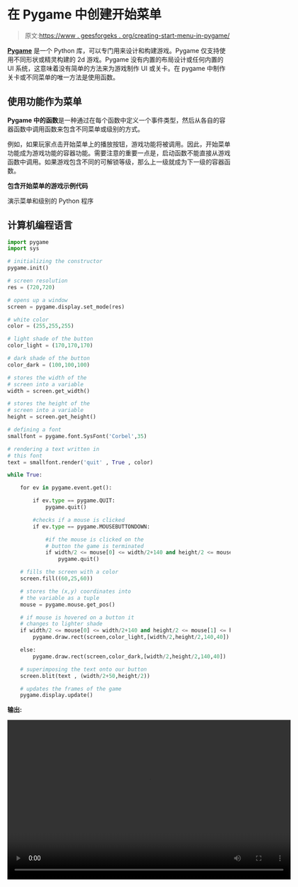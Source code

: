 # 在 Pygame 中创建开始菜单

> 原文:[https://www . geesforgeks . org/creating-start-menu-in-pygame/](https://www.geeksforgeeks.org/creating-start-menu-in-pygame/)

[**Pygame**](https://www.geeksforgeeks.org/introduction-to-pygame/) 是一个 Python 库，可以专门用来设计和构建游戏。Pygame 仅支持使用不同形状或精灵构建的 2d 游戏。Pygame 没有内置的布局设计或任何内置的 UI 系统，这意味着没有简单的方法来为游戏制作 UI 或关卡。在 pygame 中制作关卡或不同菜单的唯一方法是使用函数。

## **使用功能作为菜单**

**Pygame 中的函数**是一种通过在每个函数中定义一个事件类型，然后从各自的容器函数中调用函数来包含不同菜单或级别的方式。

例如，如果玩家点击开始菜单上的播放按钮，游戏功能将被调用。因此，开始菜单功能成为游戏功能的容器功能。需要注意的重要一点是，启动函数不能直接从游戏函数中调用。如果游戏包含不同的可解锁等级，那么上一级就成为下一级的容器函数。

**包含开始菜单的游戏示例代码**

演示菜单和级别的 Python 程序

## 计算机编程语言

```py
import pygame 
import sys 

# initializing the constructor 
pygame.init() 

# screen resolution 
res = (720,720) 

# opens up a window 
screen = pygame.display.set_mode(res) 

# white color 
color = (255,255,255) 

# light shade of the button 
color_light = (170,170,170) 

# dark shade of the button 
color_dark = (100,100,100) 

# stores the width of the 
# screen into a variable 
width = screen.get_width() 

# stores the height of the 
# screen into a variable 
height = screen.get_height() 

# defining a font 
smallfont = pygame.font.SysFont('Corbel',35) 

# rendering a text written in 
# this font 
text = smallfont.render('quit' , True , color) 

while True: 

    for ev in pygame.event.get(): 

        if ev.type == pygame.QUIT: 
            pygame.quit() 

        #checks if a mouse is clicked 
        if ev.type == pygame.MOUSEBUTTONDOWN: 

            #if the mouse is clicked on the 
            # button the game is terminated 
            if width/2 <= mouse[0] <= width/2+140 and height/2 <= mouse[1] <= height/2+40: 
                pygame.quit() 

    # fills the screen with a color 
    screen.fill((60,25,60)) 

    # stores the (x,y) coordinates into 
    # the variable as a tuple 
    mouse = pygame.mouse.get_pos() 

    # if mouse is hovered on a button it 
    # changes to lighter shade 
    if width/2 <= mouse[0] <= width/2+140 and height/2 <= mouse[1] <= height/2+40: 
        pygame.draw.rect(screen,color_light,[width/2,height/2,140,40]) 

    else: 
        pygame.draw.rect(screen,color_dark,[width/2,height/2,140,40]) 

    # superimposing the text onto our button 
    screen.blit(text , (width/2+50,height/2)) 

    # updates the frames of the game 
    pygame.display.update() 
```

**输出:**

<video class="wp-video-shortcode" id="video-475638-1" width="640" height="360" preload="metadata" controls=""><source type="video/mp4" src="https://media.geeksforgeeks.org/wp-content/uploads/20200825140241/pygame-window-2020-08-25-13-58-26_770T9JQ7.compressed.mp4?_=1">[https://media.geeksforgeeks.org/wp-content/uploads/20200825140241/pygame-window-2020-08-25-13-58-26_770T9JQ7.compressed.mp4](https://media.geeksforgeeks.org/wp-content/uploads/20200825140241/pygame-window-2020-08-25-13-58-26_770T9JQ7.compressed.mp4)</video>